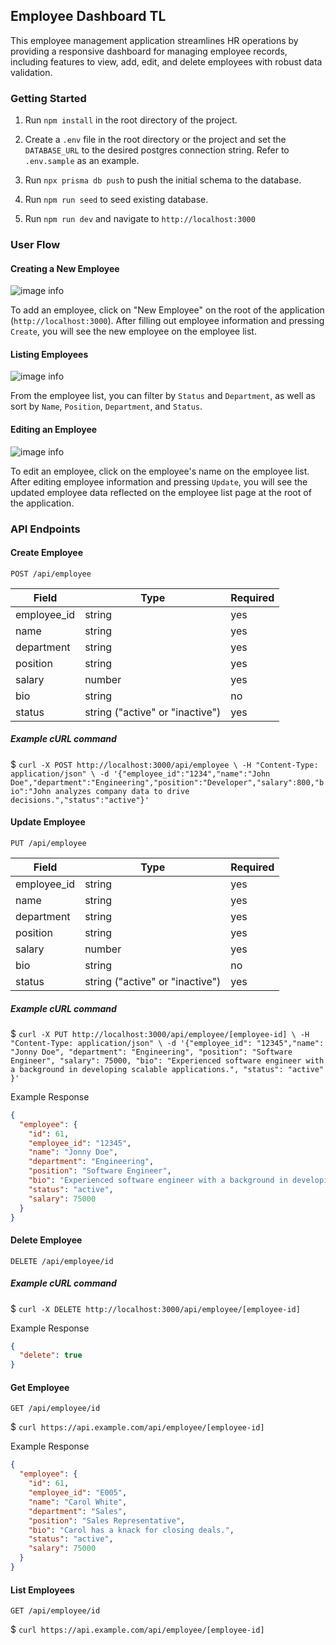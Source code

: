 ## Employee Dashboard TL

This employee management application streamlines HR operations by providing a responsive dashboard for managing employee records, including features to view, add, edit, and delete employees with robust data validation.

### Getting Started

1. Run `npm install` in the root directory of the project.

2. Create a `.env` file in the root directory or the project and set the `DATABASE_URL` to the desired postgres connection string. Refer to `.env.sample` as an example.

3. Run `npx prisma db push` to push the initial schema to the database.

4. Run `npm run seed` to seed existing database.

5. Run `npm run dev` and navigate to `http://localhost:3000`

### User Flow

#### Creating a New Employee

![image info](./screenshots/new-employee.png)

To add an employee, click on "New Employee" on the root of the application (`http://localhost:3000`). After filling out employee information and pressing `Create`, you will see the new employee on the employee list.

#### Listing Employees

![image info](./screenshots/employee-list.png)

From the employee list, you can filter by `Status` and `Department`, as well as sort by `Name`, `Position`, `Department`, and `Status`.

#### Editing an Employee

![image info](./screenshots/edit-employee.png)

To edit an employee, click on the employee's name on the employee list. After editing employee information and pressing `Update`, you will see the updated employee data reflected on the employee list page at the root of the application.

### API Endpoints

#### Create Employee

`POST /api/employee`

| Field       | Type                            | Required |
| ----------- | ------------------------------- | -------- |
| employee_id | string                          | yes      |
| name        | string                          | yes      |
| department  | string                          | yes      |
| position    | string                          | yes      |
| salary      | number                          | yes      |
| bio         | string                          | no       |
| status      | string ("active" or "inactive") | yes      |

##### Example cURL command

$ `curl -X POST http://localhost:3000/api/employee \
-H "Content-Type: application/json" \
-d '{"employee_id":"1234","name":"John Doe","department":"Engineering","position":"Developer","salary":800,"bio":"John analyzes company data to drive decisions.","status":"active"}'`

#### Update Employee

`PUT /api/employee`

| Field       | Type                            | Required |
| ----------- | ------------------------------- | -------- |
| employee_id | string                          | yes      |
| name        | string                          | yes      |
| department  | string                          | yes      |
| position    | string                          | yes      |
| salary      | number                          | yes      |
| bio         | string                          | no       |
| status      | string ("active" or "inactive") | yes      |

##### Example cURL command

$ `curl -X PUT http://localhost:3000/api/employee/[employee-id] \
-H "Content-Type: application/json" \
-d '{"employee_id": "12345","name": "Jonny Doe", "department": "Engineering", "position": "Software Engineer", "salary": 75000, "bio": "Experienced software engineer with a background in developing scalable applications.", "status": "active"
}'`

Example Response

```json
{
  "employee": {
    "id": 61,
    "employee_id": "12345",
    "name": "Jonny Doe",
    "department": "Engineering",
    "position": "Software Engineer",
    "bio": "Experienced software engineer with a background in developing scalable applications.",
    "status": "active",
    "salary": 75000
  }
}
```

#### Delete Employee

`DELETE /api/employee/id`

##### Example cURL command

$ `curl -X DELETE http://localhost:3000/api/employee/[employee-id]`

Example Response

```json
{
  "delete": true
}
```

#### Get Employee

`GET /api/employee/id`

$ `curl https://api.example.com/api/employee/[employee-id]`

Example Response

```json
{
  "employee": {
    "id": 61,
    "employee_id": "E005",
    "name": "Carol White",
    "department": "Sales",
    "position": "Sales Representative",
    "bio": "Carol has a knack for closing deals.",
    "status": "active",
    "salary": 75000
  }
}
```

#### List Employees

`GET /api/employee/id`

$ `curl https://api.example.com/api/employee/[employee-id]`
